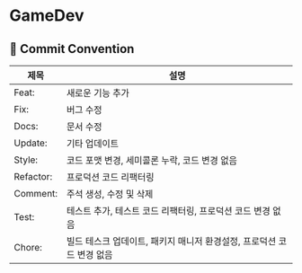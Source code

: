 # GameDev

## 🎯 Commit Convention
| 제목 | 설명 |
| --- | --- |
| Feat: | 새로운 기능 추가 |
| Fix: | 버그 수정 |
| Docs: | 문서 수정 |
| Update: | 기타 업데이트 |
| Style: | 코드 포맷 변경, 세미콜론 누락, 코드 변경 없음 |
| Refactor: | 프로덕션 코드 리팩터링 |
| Comment: | 주석 생성, 수정 및 삭제 |
| Test: | 테스트 추가, 테스트 코드 리팩터링, 프로덕션 코드 변경 없음 |
| Chore: | 빌드 테스크 업데이트, 패키지 매니저 환경설정, 프로덕션 코드 변경 없음 |
